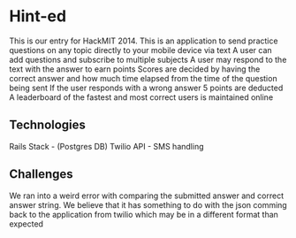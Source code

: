 # Hint-ed

This is our entry for HackMIT 2014.
This is an application to send practice questions on any topic directly to your mobile device via text
A user can add questions and subscribe to multiple subjects
A user may respond to the text with the answer to earn points
Scores are decided by having the correct answer and how much time elapsed from the time of the question being sent
If the user responds with a wrong answer 5 points are deducted
A leaderboard of the fastest and most correct users is maintained online
## Technologies
Rails Stack - (Postgres DB)
Twilio API - SMS handling
## Challenges
We ran into a weird error with comparing the submitted answer and correct answer string.
We believe that it has something to do with the json comming back to the application from twilio which may be in a different format than expected 
